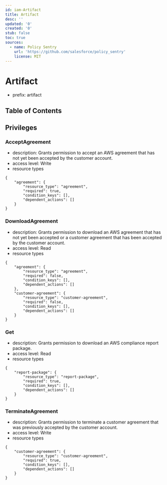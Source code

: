 ```yaml
---
id: iam-Artifact
title: Artifact
desc: ''
updated: '0'
created: '0'
stub: false
toc: true
sources:
  - name: Policy Sentry
    url: 'https://github.com/salesforce/policy_sentry'
    license: MIT
---
```

# Artifact
- prefix: artifact

## Table of Contents

## Privileges
### AcceptAgreement
- description: Grants permission to accept an AWS agreement that has not yet been accepted by the customer account.
- access level: Write
- resource types
```
{
    "agreement": {
        "resource_type": "agreement",
        "required": true,
        "condition_keys": [],
        "dependent_actions": []
    }
}
```
### DownloadAgreement
- description: Grants permission to download an AWS agreement that has not yet been accepted or a customer agreement that has been accepted by the customer account.
- access level: Read
- resource types
```
{
    "agreement": {
        "resource_type": "agreement",
        "required": false,
        "condition_keys": [],
        "dependent_actions": []
    },
    "customer-agreement": {
        "resource_type": "customer-agreement",
        "required": false,
        "condition_keys": [],
        "dependent_actions": []
    }
}
```
### Get
- description: Grants permission to download an AWS compliance report package.
- access level: Read
- resource types
```
{
    "report-package": {
        "resource_type": "report-package",
        "required": true,
        "condition_keys": [],
        "dependent_actions": []
    }
}
```
### TerminateAgreement
- description: Grants permission to terminate a customer agreement that was previously accepted by the customer account.
- access level: Write
- resource types
```
{
    "customer-agreement": {
        "resource_type": "customer-agreement",
        "required": true,
        "condition_keys": [],
        "dependent_actions": []
    }
}
```
